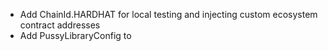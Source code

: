 - Add ChainId.HARDHAT for local testing and injecting custom ecosystem contract addresses
- Add PussyLibraryConfig to
